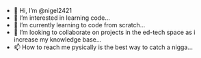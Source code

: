 - 👋 Hi, I’m @nigel2421
- 👀 I’m interested in learning code...
- 🌱 I’m currently learning to code from scratch...
- 💞️ I’m looking to collaborate on projects in the ed-tech space as i increase my knowledge base...
- 📫 How to reach me pysically is the best way to catch a nigga...

<!---
nigel2421/nigel2421 is a ✨ special ✨ repository because its `README.md` (this file) appears on your GitHub profile.
You can click the Preview link to take a look at your changes.
--->
